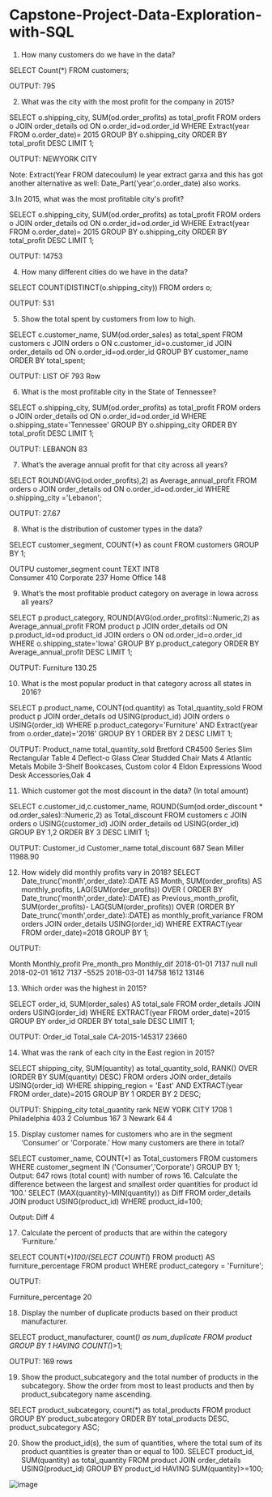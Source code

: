 # Capstone-Project-Data-Exploration-with-SQL

1.	How many customers do we have in the data?

SELECT Count(*)
FROM customers;

OUTPUT: 795

2.	  What was the city with the most profit for the company in 2015?

SELECT o.shipping_city, SUM(od.order_profits) as total_profit 
FROM orders o
JOIN order_details od
ON o.order_id=od.order_id
WHERE Extract(year FROM o.order_date)= 2015
GROUP BY o.shipping_city
ORDER BY total_profit DESC
LIMIT 1;
 
OUTPUT: NEWYORK CITY 
 
 
Note: Extract(Year FROM datecoulum) le year extract garxa and this has got another alternative as well: Date_Part(‘year’,o.order_date) also works.
 
 
3.In 2015, what was the most profitable city's profit?

SELECT o.shipping_city, SUM(od.order_profits) as total_profit 
FROM orders o
JOIN order_details od
ON o.order_id=od.order_id
WHERE Extract(year FROM o.order_date)= 2015
GROUP BY o.shipping_city
ORDER BY total_profit DESC
LIMIT 1;
 
OUTPUT: 14753
 
 
 





4. How many different cities do we have in the data?
 
SELECT COUNT(DISTINCT(o.shipping_city))
FROM orders o;
 
OUTPUT: 531
 
 
5. Show the total spent by customers from low to high.
 
SELECT c.customer_name, SUM(od.order_sales) as total_spent
FROM customers c
JOIN orders o
ON c.customer_id=o.customer_id
JOIN order_details od
ON o.order_id=od.order_id
GROUP BY customer_name
ORDER BY total_spent;
 
 
OUTPUT: LIST OF 793 Row
 

6. What is the most profitable city in the State of Tennessee?

SELECT o.shipping_city, SUM(od.order_profits) as total_profit 
FROM orders o
JOIN order_details od
ON o.order_id=od.order_id
WHERE o.shipping_state='Tennessee'
GROUP BY o.shipping_city
ORDER BY total_profit DESC
LIMIT 1;
 
OUTPUT: LEBANON       83
 
7. What’s the average annual profit for that city across all years?

SELECT ROUND(AVG(od.order_profits),2) as Average_annual_profit
FROM orders o
JOIN order_details od
ON o.order_id=od.order_id
WHERE o.shipping_city ='Lebanon';
 
OUTPUT: 27.67
 
8. What is the distribution of customer types in the data?
 
SELECT customer_segment, COUNT(*) as count
FROM customers
GROUP BY 1;
 
OUTPU customer_segment                                               count
TEXT                                                                 INT8       
Consumer                                                             410
Corporate                                                            237
Home Office                                                          148
 

9. What’s the most profitable product category on average in Iowa across all years?

SELECT p.product_category, ROUND(AVG(od.order_profits)::Numeric,2) as Average_annual_profit
FROM product p
JOIN order_details od
ON p.product_id=od.product_id
JOIN orders o
ON od.order_id=o.order_id
WHERE o.shipping_state='Iowa'
GROUP BY p.product_category
ORDER BY Average_annual_profit DESC
LIMIT 1;
 
OUTPUT: Furniture       130.25
 
 
10. What is the most popular product in that category across all states in 2016?

SELECT p.product_name, COUNT(od.quantity) as Total_quantity_sold
FROM product p
JOIN order_details od
USING(product_id)
JOIN orders o
USING(order_id)
WHERE p.product_category='Furniture' AND Extract(year from o.order_date)='2016'
GROUP BY 1
ORDER BY 2 DESC
LIMIT 1;
 
OUTPUT:
Product_name                                          total_quantity_sold
Bretford CR4500 Series Slim Rectangular Table               4
Deflect-o Glass Clear Studded Chair Mats                    4
Atlantic Metals Mobile 3-Shelf Bookcases, Custom color      4
Eldon Expressions Wood Desk Accessories,Oak                 4
 
 
11.	Which customer got the most discount in the data? (In total amount)

SELECT c.customer_id,c.customer_name,
ROUND(Sum(od.order_discount * od.order_sales)::Numeric,2) as Total_discount
FROM customers c
JOIN orders o
USING(customer_id)
JOIN order_details od
USING(order_id)
GROUP BY 1,2
ORDER BY 3 DESC
LIMIT 1;
 
OUTPUT: 
Customer_id                Customer_name              total_discount
687	                        Sean Miller                11988.90


12.	How widely did monthly profits vary in 2018?
SELECT 
    Date_trunc('month',order_date)::DATE AS Month,
    SUM(order_profits) AS monthly_profits,
    LAG(SUM(order_profits)) OVER ( ORDER BY Date_trunc('month',order_date)::DATE) as Previous_month_profit,
    SUM(order_profits)- LAG(SUM(order_profits)) OVER (ORDER BY Date_trunc('month',order_date)::DATE) as monthly_profit_variance
FROM orders
JOIN order_details
USING(order_id)
WHERE EXTRACT(year FROM order_date)=2018
GROUP BY 1;

OUTPUT: 

Month		Monthly_profit	Pre_month_pro	Monthly_dif
2018-01-01	7137			null			null
2018-02-01	1612			7137			-5525
2018-03-01	14758			1612			13146

13.	Which order was the highest in 2015?

SELECT order_id, SUM(order_sales) AS total_sale
FROM order_details 
JOIN orders
USING(order_id)
WHERE EXTRACT(year FROM order_date)=2015
GROUP BY order_id
ORDER BY total_sale DESC
LIMIT 1;

OUTPUT: 
Order_id			Total_sale
CA-2015-145317		23660

14.	What was the rank of each city in the East region in 2015?

SELECT shipping_city, SUM(quantity) as total_quantity_sold, RANK() OVER (ORDER BY SUM(quantity) DESC)
FROM orders 
JOIN order_details
USING(order_id)
WHERE shipping_region = 'East' AND EXTRACT(year FROM order_date)=2015
GROUP BY 1
ORDER BY 2 DESC;

OUTPUT: 
Shipping_city				total_quantity	rank
NEW YORK CITY 				1708			    1
Philadelphia				  403			      2
Columbus					    167			      3
Newark					      64			      4


15.	Display customer names for customers who are in the segment ‘Consumer’ or ‘Corporate.’ How many customers are there in total?

SELECT customer_name, COUNT(*) as Total_customers
FROM customers
WHERE customer_segment IN ('Consumer','Corporate')
GROUP BY 1;
Output:  647 rows (total count) with number of rows
16.	Calculate the difference between the largest and smallest order quantities for product id ‘100.’
SELECT (MAX(quantity)-MIN(quantity)) as Diff
FROM order_details
JOIN product
USING(product_id)
WHERE product_id=100;

Output:
Diff
4



17.	Calculate the percent of products that are within the category ‘Furniture.’ 

SELECT COUNT(*)*100/(SELECT COUNT(*) FROM product) AS furniture_percentage
FROM product
WHERE product_category = 'Furniture';

OUTPUT: 

Furniture_percentage
20

18.	Display the number of duplicate products based on their product manufacturer.

SELECT product_manufacturer, count(*) as num_duplicate
FROM product
GROUP BY 1
HAVING COUNT(*)>1;

OUTPUT: 169 rows 







19.	Show the product_subcategory and the total number of products in the subcategory. Show the order from most to least products and then by product_subcategory name ascending.


SELECT product_subcategory, count(*) as total_products
FROM product
GROUP BY product_subcategory
ORDER BY total_products DESC, product_subcategory ASC;

20.	Show the product_id(s), the sum of quantities, where the total sum of its product quantities is greater than or equal to 100.
SELECT product_id, SUM(quantity) as total_quantity
FROM product
JOIN order_details
USING(product_id)
GROUP BY product_id
HAVING SUM(quantity)>=100;

![image](https://user-images.githubusercontent.com/67070047/222969872-a8472fc0-6b12-4c9c-ba27-d56fe7020549.png)
